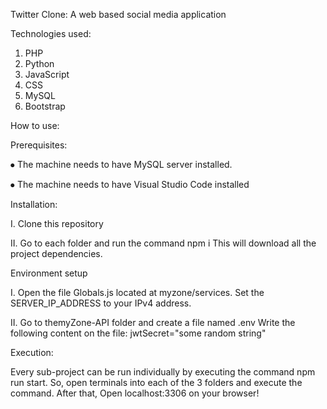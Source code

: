 Twitter Clone:
A web based social media application


Technologies used:
1.	PHP
2.	Python
3.	JavaScript
4.	CSS
5.	MySQL
6.	Bootstrap

How to use:



Prerequisites:

⦁	The machine needs to have MySQL server installed.

⦁	The machine needs to have Visual Studio Code installed



Installation:

I.	Clone this repository

II.	Go to each folder and run the command
   npm i
     This will download all the project dependencies.


Environment setup

I.	Open the file Globals.js located at myzone/services.
   Set the SERVER_IP_ADDRESS to your IPv4 address.
   
II.	Go to themyZone-API folder and create a file named
  .env
  Write the following content on the file:
  jwtSecret="some random string"


Execution:

Every sub-project can be run individually by executing the command npm run start.
So, open terminals into each of the 3 folders and execute the command.
After that, Open localhost:3306 on your browser!
